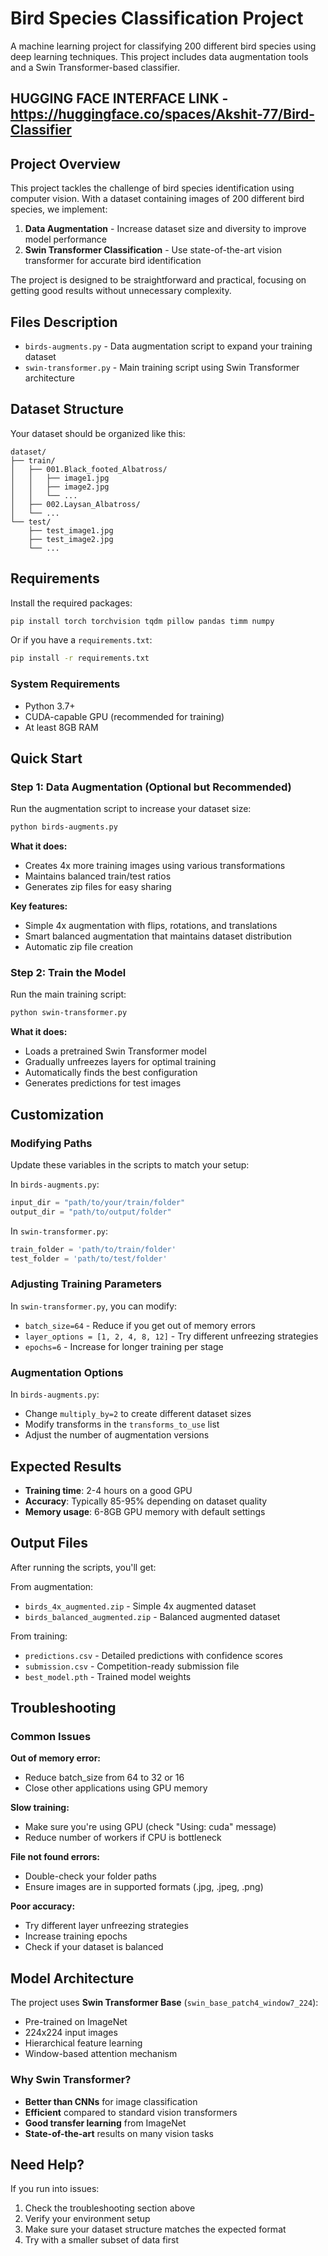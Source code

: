 # Bird Species Classification Project

A machine learning project for classifying 200 different bird species using deep learning techniques. This project includes data augmentation tools and a Swin Transformer-based classifier.

## HUGGING FACE INTERFACE LINK - https://huggingface.co/spaces/Akshit-77/Bird-Classifier

## Project Overview

This project tackles the challenge of bird species identification using computer vision. With a dataset containing images of 200 different bird species, we implement:

1. **Data Augmentation** - Increase dataset size and diversity to improve model performance
2. **Swin Transformer Classification** - Use state-of-the-art vision transformer for accurate bird identification

The project is designed to be straightforward and practical, focusing on getting good results without unnecessary complexity.

## Files Description

- `birds-augments.py` - Data augmentation script to expand your training dataset
- `swin-transformer.py` - Main training script using Swin Transformer architecture


## Dataset Structure

Your dataset should be organized like this:
```
dataset/
├── train/
│   ├── 001.Black_footed_Albatross/
│   │   ├── image1.jpg
│   │   ├── image2.jpg
│   │   └── ...
│   ├── 002.Laysan_Albatross/
│   └── ...
└── test/
    ├── test_image1.jpg
    ├── test_image2.jpg
    └── ...
```

## Requirements

Install the required packages:

```bash
pip install torch torchvision tqdm pillow pandas timm numpy
```

Or if you have a `requirements.txt`:
```bash
pip install -r requirements.txt
```

### System Requirements
- Python 3.7+
- CUDA-capable GPU (recommended for training)
- At least 8GB RAM

## Quick Start

### Step 1: Data Augmentation (Optional but Recommended)

Run the augmentation script to increase your dataset size:

```bash
python birds-augments.py
```

**What it does:**
- Creates 4x more training images using various transformations
- Maintains balanced train/test ratios
- Generates zip files for easy sharing

**Key features:**
- Simple 4x augmentation with flips, rotations, and translations
- Smart balanced augmentation that maintains dataset distribution
- Automatic zip file creation

### Step 2: Train the Model

Run the main training script:

```bash
python swin-transformer.py
```

**What it does:**
- Loads a pretrained Swin Transformer model
- Gradually unfreezes layers for optimal training
- Automatically finds the best configuration
- Generates predictions for test images

## Customization

### Modifying Paths

Update these variables in the scripts to match your setup:

In `birds-augments.py`:
```python
input_dir = "path/to/your/train/folder"
output_dir = "path/to/output/folder"
```

In `swin-transformer.py`:
```python
train_folder = 'path/to/train/folder'
test_folder = 'path/to/test/folder'
```

### Adjusting Training Parameters

In `swin-transformer.py`, you can modify:
- `batch_size=64` - Reduce if you get out of memory errors
- `layer_options = [1, 2, 4, 8, 12]` - Try different unfreezing strategies
- `epochs=6` - Increase for longer training per stage

### Augmentation Options

In `birds-augments.py`:
- Change `multiply_by=2` to create different dataset sizes
- Modify transforms in the `transforms_to_use` list
- Adjust the number of augmentation versions

## Expected Results

- **Training time**: 2-4 hours on a good GPU
- **Accuracy**: Typically 85-95% depending on dataset quality
- **Memory usage**: 6-8GB GPU memory with default settings

## Output Files

After running the scripts, you'll get:

From augmentation:
- `birds_4x_augmented.zip` - Simple 4x augmented dataset
- `birds_balanced_augmented.zip` - Balanced augmented dataset

From training:
- `predictions.csv` - Detailed predictions with confidence scores
- `submission.csv` - Competition-ready submission file
- `best_model.pth` - Trained model weights

## Troubleshooting

### Common Issues

**Out of memory error:**
- Reduce batch_size from 64 to 32 or 16
- Close other applications using GPU memory

**Slow training:**
- Make sure you're using GPU (check "Using: cuda" message)
- Reduce number of workers if CPU is bottleneck

**File not found errors:**
- Double-check your folder paths
- Ensure images are in supported formats (.jpg, .jpeg, .png)

**Poor accuracy:**
- Try different layer unfreezing strategies
- Increase training epochs
- Check if your dataset is balanced


## Model Architecture

The project uses **Swin Transformer Base** (`swin_base_patch4_window7_224`):
- Pre-trained on ImageNet
- 224x224 input images
- Hierarchical feature learning
- Window-based attention mechanism

### Why Swin Transformer?

- **Better than CNNs** for image classification
- **Efficient** compared to standard vision transformers
- **Good transfer learning** from ImageNet
- **State-of-the-art** results on many vision tasks



## Need Help?

If you run into issues:
1. Check the troubleshooting section above
2. Verify your environment setup
3. Make sure your dataset structure matches the expected format
4. Try with a smaller subset of data first
